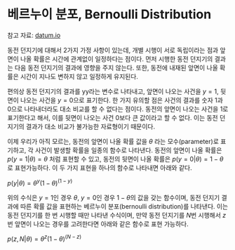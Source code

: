 # 베르누이 분포, Bernoulli Distribution

참고 자료: [datum.io](http://datum.io/tag/베타분포/)

동전 던지기에 대해서 2가지 가정 사항이 있는데, 개별 시행이 서로 독립이라는 점과 앞면이 나올 확률은 시간에 관계없이 일정하다는 점이다. 먼저 시행한 동전 던지기의 결과는 다음 동전 던지기의 결과에 영향을 주지 않는다. 또한, 동전에 내재된 앞면이 나올 확률은 시간이 지나도 변하지 않고 일정하게 유지된다.

편의상 동전 던지기의 결과를 yy라는 변수로 나타내고, 앞면이 나오는 사건을 $y=1$, 뒷면이 나오는 사건을 $y=0$으로 표기한다. 한 가지 유의할 점은 사건의 결과를 숫자 1과 0으로 나타내더라도 대소 비교를 할 수 없다는 점이다. 동전의 앞면이 나오는 사건을 1로 표기한다고 해서, 이를 뒷면이 나오는 사건 0보다 큰 값이라고 할 수 없다. 이는 동전 던지기의 결과가 대소 비교가 불가능한 자료형이기 때문이다.

이제 우리가 아직 모르는, 동전의 앞면이 나올 확률 값을 $θ$ 라는 모수(parameter)로 표기하고, 각 사건이 발생할 확률을 일종의 함수로 나타낸다. 동전의 앞면이 나올 확률은 $p(y=1|θ)=θ$ 처럼 표현할 수 있고, 동전의 뒷면이 나올 확률은 $p(y=0|θ)=1−θ$로 표현가능하다. 이 두 가지 표현을 하나의 함수로 나타내면 아래와 같다.

$p(y|θ)=θ^{y}(1−θ)^{(1−y)}$

위의 수식은 $y=1$인 경우 $θ$, $y=0$인 경우 $1−θ$의 값을 갖는 함수이며, 동전 던지기 결과에 따른 확률 값을 표현하는 베르누이 분포(bernoulli distribution)를 나타낸다. 이는 동전 던지기를 한 번 시행할 때만 나타낸 수식이며, 만약 동전 던지기를 $N$번 시행해서 $z$번 앞면이 나오는 경우를 고려한다면 아래와 같은 함수로 표현 가능하다.

$p(z,N|θ)=θ^{z}(1−θ)^{(N−z)}$



